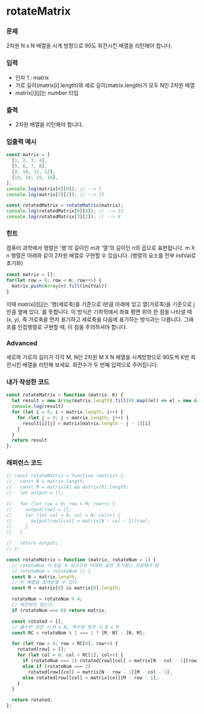 # rotateMatrix
### 문제
2차원 N x N 배열을 시계 방향으로 90도 회전시킨 배열을 리턴해야 합니다.

### 입력
- 인자 1 : matrix
- 가로 길이(matrix[i].length)와 세로 길이(matrix.length)가 모두 N인 2차원 배열
- matrix[i][j]는 number 타입

### 출력
- 2차원 배열을 리턴해야 합니다.

### 입출력 예시
```js
const matrix = [
  [1, 2, 3, 4],
  [5, 6, 7, 8],
  [9, 10, 11, 12],
  [13, 14, 15, 16],
];
console.log(matrix[0][0]); // --> 1
console.log(matrix[3][2]); // --> 15

const rotatedMatrix = rotateMatrix(matrix);
console.log(rotatedMatrix[0][0]); // --> 13
console.log(rotatedMatrix[3][2]); // --> 8
```

### 힌트
컴퓨터 과학에서 행렬은 '행'의 길이인 m과 '열'의 길이인 n의 곱으로 표현됩니다. m X n 행렬은 아래와 같이 2차원 배열로 구현할 수 있습니다. (행렬의 요소를 전부 initVal로 초기화)
```js
const matrix = [];
for(let row = 0; row < m; row++>) {
  matrix.push(Array(n).fill(initVal))
}
```
이때 matrix[i][j]는 '행(세로축)을 기준으로 i만큼 아래에 있고 열(가로축)을 기준으로 j만큼 옆에 있다.`를 뜻합니다. 이 방식은 기하학에서 좌표 평면 위의 한 점을 나타낼 때 (x, y), 즉 가로축을 먼저 표기하고 세로축을 다음에 표기하는 방식과는 다릅니다. 그래프를 인접행렬로 구현할 때, 이 점을 주의하셔야 합니다.

### Advanced
세로와 가로의 길이가 각각 M, N인 2차원 M X N 배열을 시계방향으로 90도씩 K번 회전시킨 배열을 리턴해 보세요. 회전수가 두 번째 입력으로 주어집니다.


### 내가 작성한 코드
```js
const rotateMatrix = function (matrix, K) {
  let result = new Array(matrix.length).fill(0).map((el) => el = new Array(matrix.length).fill(0))
  console.log(result)
  for (let i = 0; i < matrix.length; i++) {
    for (let j = 0; j < matrix.length; j++) {
      result[i][j] = matrix[matrix.length - j - 1][i]
    }
  }
  return result
};
```

### 레퍼런스 코드
```js
// const rotateMatrix = function (matrix) {
//   const N = matrix.length;
//   const M = matrix[0] && matrix[0].length;
//   let output = [];

//   for (let row = 0; row < M; row++) {
//     output[row] = [];
//     for (let col = 0; col < N; col++) {
//       output[row][col] = matrix[N - col - 1][row];
//     }
//   }

//   return output;
// };

const rotateMatrix = function (matrix, rotateNum = 1) {
  // rotateNum 이 0일 수 있으므로 아래와 같은 초기화는 지양해야 함
  // rotateNum = rotateNum || 1
  const N = matrix.length;
  // 빈 배열을 입력받을 수 있다.
  const M = matrix[0] && matrix[0].length;

  rotateNum = rotateNum % 4;
  // 회전하지 않는다.
  if (rotateNum === 0) return matrix;

  const rotated = [];
  // 홀수번 회전 시 M x N, 짝수번 회전 시 N x M
  const RC = rotateNum % 2 === 1 ? [M, N] : [N, M];

  for (let row = 0; row < RC[0]; row++) {
    rotated[row] = [];
    for (let col = 0; col < RC[1]; col++) {
      if (rotateNum === 1) rotated[row][col] = matrix[N - col - 1][row];
      else if (rotateNum === 2)
        rotated[row][col] = matrix[N - row - 1][M - col - 1];
      else rotated[row][col] = matrix[col][M - row - 1];
    }
  }

  return rotated;
};
```